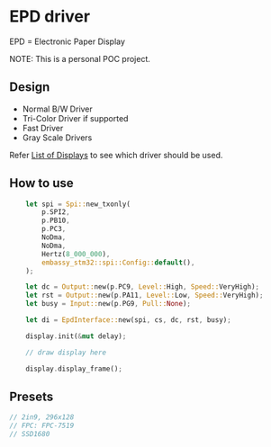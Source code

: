 # EPD driver

EPD = Electronic Paper Display

NOTE: This is a personal POC project.

## Design

- Normal B/W Driver
- Tri-Color Driver if supported
- Fast Driver
- Gray Scale Drivers

Refer [List of Displays](https://github.com/CursedHardware/epd-datasheet/blob/master/epd-display.csv) to see which driver should be used.

## How to use

```rust
    let spi = Spi::new_txonly(
        p.SPI2,
        p.PB10,
        p.PC3,
        NoDma,
        NoDma,
        Hertz(8_000_000),
        embassy_stm32::spi::Config::default(),
    );

    let dc = Output::new(p.PC9, Level::High, Speed::VeryHigh);
    let rst = Output::new(p.PA11, Level::Low, Speed::VeryHigh);
    let busy = Input::new(p.PG9, Pull::None);

    let di = EpdInterface::new(spi, cs, dc, rst, busy);

    display.init(&mut delay);

    // draw display here

    display.display_frame();
```

## Presets

```rust
// 2in9, 296x128
// FPC: FPC-7519
// SSD1680
```
